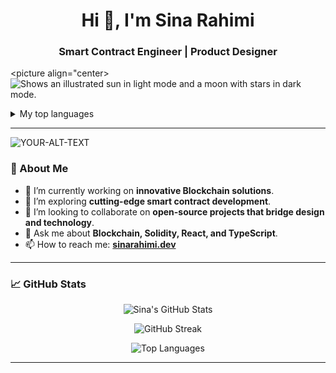<!--
**Banksy-said-hi/Banksy-said-hi** is a ✨ _special_ ✨ repository because its `README.md` (this file) appears on your GitHub profile.

Here are some ideas to get you started:

- 🔭 I’m currently working on ...
- 🌱 I’m currently learning ...
- 👯 I’m looking to collaborate on ...
- 🤔 I’m looking for help with ...
- 💬 Ask me about ...
- 📫 How to reach me: ...
- 😄 Pronouns: ...
- ⚡ Fun fact: ...
-->

<h1 align="center">Hi 👋, I'm Sina Rahimi</h1>
<h3 align="center">Smart Contract Engineer | Product Designer</h3>

<picture align="center>
  <source media="(prefers-color-scheme: dark)" srcset="https://user-images.githubusercontent.com/25423296/163456776-7f95b81a-f1ed-45f7-b7ab-8fa810d529fa.png">
  <source media="(prefers-color-scheme: light)" srcset="https://user-images.githubusercontent.com/25423296/163456779-a8556205-d0a5-45e2-ac17-42d089e3c3f8.png">
  <img alt="Shows an illustrated sun in light mode and a moon with stars in dark mode." src="https://user-images.githubusercontent.com/25423296/163456779-a8556205-d0a5-45e2-ac17-42d089e3c3f8.png">
</picture>

<details>
<summary>My top languages</summary>

| Rank | Languages |
|-----:|-----------|
|     1| JavaScript|
|     2| Python    |
|     3| SQL       |

</details>

---

<picture>
 <source media="(prefers-color-scheme: dark)" srcset="YOUR-DARKMODE-IMAGE">
 <source media="(prefers-color-scheme: light)" srcset="YOUR-LIGHTMODE-IMAGE">
 <img alt="YOUR-ALT-TEXT" src="YOUR-DEFAULT-IMAGE">
</picture>

### 🧠 About Me

- 🔭 I’m currently working on **innovative Blockchain solutions**.
- 🌱 I’m exploring **cutting-edge smart contract development**.
- 👯 I’m looking to collaborate on **open-source projects that bridge design and technology**.
- 💬 Ask me about **Blockchain, Solidity, React, and TypeScript**.
- 📫 How to reach me: **[sinarahimi.dev](https://sinarahimi.dev)**

---

### 📈 GitHub Stats

<p align="center">
  <img src="https://github-readme-stats.vercel.app/api?username=sinarahimi&show_icons=true&theme=radical" alt="Sina's GitHub Stats" />
</p>

<p align="center">
  <img src="https://github-readme-streak-stats.herokuapp.com/?user=sinarahimi&theme=radical" alt="GitHub Streak" />
</p>

<p align="center">
  <img src="https://github-readme-stats.vercel.app/api/top-langs/?username=sinarahimi&layout=compact&theme=radical" alt="Top Languages" />
</p>

---
